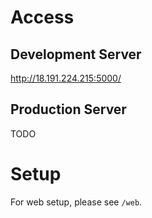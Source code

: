 # Access

## Development Server
http://18.191.224.215:5000/

## Production Server
TODO

# Setup

For web setup, please see `/web`.
